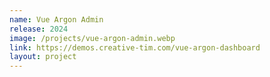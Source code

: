 ```yaml
---
name: Vue Argon Admin
release: 2024
image: /projects/vue-argon-admin.webp
link: https://demos.creative-tim.com/vue-argon-dashboard
layout: project
---
```


